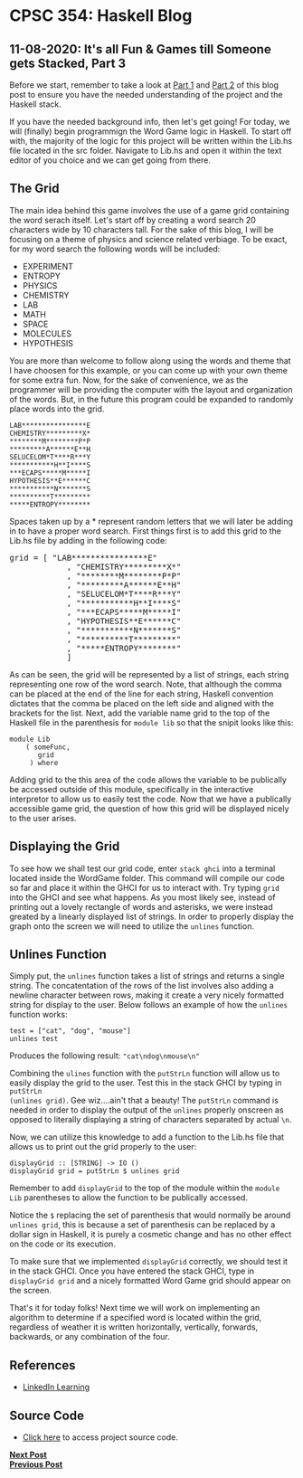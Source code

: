 # CPSC 354: Haskell Blog  

## 11-08-2020:  It's all Fun & Games till Someone gets Stacked, Part 3

Before we start, remember to take a look at <a href="https://github.com/GaryZ700/Haskell_Blog/blob/master/blog4.md">Part 1</a> and <a href="https://github.com/GaryZ700/Haskell_Blog/blob/master/blog5.md">Part 2</a> of this blog post to ensure you have the needed understanding of the project and the Haskell stack. 

If you have the needed background info, then let's get going! For today, we will (finally) begin programmign the Word Game logic in Haskell. To start off with, the majority of the logic for this project will be written within the Lib.hs file located in the src folder. Navigate to Lib.hs and open it within the text editor of you choice and we can get going from there. 

## The Grid 
The main idea behind this game involves the use of a game grid containing the word serach itself. Let's start off by creating a word search 20 characters wide by 10 characters tall. For the sake of this blog, I will be focusing on a theme of physics and science related verbiage. To be exact, for my word search the following words will be included: 
<ul>
  <li>EXPERIMENT</li>
  <li>ENTROPY</li>
  <li>PHYSICS</li>
  <li>CHEMISTRY</li>
  <li>LAB</li>
  <li>MATH</li>
  <li>SPACE</li>
  <li>MOLECULES</li>
  <li>HYPOTHESIS</li>
</ul>
You are more than welcome to follow along using the words and theme that I have choosen for this example, or you can come up with your own theme for some extra fun. Now, for the sake of convenience, we as the programmer will be providing the computer with the layout and organization of the words. But, in the future this program could be expanded to randomly place words into the grid. 
<pre><code>LAB****************E
CHEMISTRY*********X*
********M********P*P
*********A******E**H
SELUCELOM*T****R***Y
***********H**I****S
***ECAPS*****M*****I
HYPOTHESIS**E******C
***********N*******S
**********T*********
*****ENTROPY********</code></pre>
Spaces taken up by a * represent random letters that we will later be adding in to have a proper word search. First things first is to add this grid to the Lib.hs file by adding in the following code: 
<pre>grid = [ "LAB****************E"
            , "CHEMISTRY*********X*"
            , "********M********P*P"
            , "*********A******E**H"
            , "SELUCELOM*T****R***Y"
            , "***********H**I****S"
            , "***ECAPS*****M*****I"
            , "HYPOTHESIS**E******C"
            , "***********N*******S"
            , "**********T*********"
            , "*****ENTROPY********"
            ]
</code></pre>
As can be seen, the grid will be represented by a list of strings, each string representing one row of the word search. Note, that although the comma can be placed at the end of the line for each string, Haskell convention dictates that the comma be placed on the left side and aligned with the brackets for the list. Next, add the variable name grid to the top of the Haskell file in the parenthesis for <code>module lib</code> so that the snipit looks like this: 
<pre><code>module Lib 
    ( someFunc, 
       grid
     ) where</code></pre>
Adding grid to the this area of the code allows the variable to be publically be accessed outside of this module, specifically in the interactive interpretor to allow us to easily test the code. Now that we have a publically accessible game grid, the question of how this grid will be displayed nicely to the user arises. 

## Displaying the Grid
To see how we shall test our grid code, enter <code>stack ghci</code> into a terminal located inside the WordGame folder. This command will compile our code so far and place it within the GHCI for us to interact with. Try typing <code>grid</code> into the GHCI and see what happens. As you most likely see, instead of printing out a lovely rectangle of words and asterisks, we were instead greated by a linearly displayed list of strings. In order to properly display the graph onto the screen we will need to utilize the <code>unlines</code> function. 

## Unlines Function
Simply put, the <code>unlines</code> function takes a list of strings and returns a single string. The concatentation of the rows of the list involves also adding a newline character between rows, making it create a very nicely formatted string for display to the user. Below follows an example of how the <code>unlines</code> function works: 
<pre><code>test = ["cat", "dog", "mouse"]
unlines test </code></pre>
Produces the following result: <code>"cat\ndog\nmouse\n"</code>

Combining the <code>ulines</code> function with the <code>putStrLn</code> function will allow us to easily display the grid to the user. Test this in the stack GHCI by typing in <code>putStrLn (unlines grid)</code>.
Gee wiz....ain't that a beauty! The <code>putStrLn</code> command is needed in order to display the output of the <code>unlines</code> properly onscreen as opposed to literally displaying a string of characters separated by actual <code>\n</code>.

Now, we can utilize this knowledge to add a function to the Lib.hs file that allows us to print out the grid properly to the user: 
<pre><code>displayGrid :: [STRING] -> IO ()
displayGrid grid = putStrLn $ unlines grid</code></pre>
Remember to add <code>displayGrid</code> to the top of the module within the <code>module Lib</code> parentheses to allow the function to be publically accessed.  

Notice the <code>$</code> replacing the set of parenthesis that would normally be around <code>unlines grid</code>, this is because a set of parenthesis can be replaced by a dollar sign in Haskell, it is purely a cosmetic change and has no other effect on the code or its execution. 

To make sure that we implemented <code>displayGrid</code> correctly, we should test it in the stack GHCI. Once you have entered the stack GHCI, type in <code>displayGrid grid</code> and a nicely formatted Word Game grid should appear on the screen. 

That's it for today folks! Next time we will work on implementing an algorithm to determine if a specified word is located within the grid, regardless of weather it is written horizontally, vertically, forwards, backwards, or any combination of the four. 

## References
<ul>
    <li><a href="https://www.linkedin.com/learning/learning-haskell-programming/the-course-overview?u=2195556">LinkedIn Learning</a></li>
</ul>

## Source Code
<ul>
    <li><a href="https://github.com/GaryZ700/Haskell_Blog/tree/master/WordGame">Click here</a> to access project source code.</li>
</ul>

<b><a href="https://github.com/GaryZ700/Haskell_Blog/blob/master/blog7.md">Next Post</a></b><br/>
<b><a href="https://github.com/GaryZ700/Haskell_Blog/blob/master/blog5.md">Previous Post</a></b>
